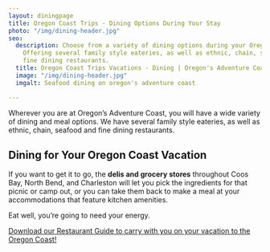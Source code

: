 ```yaml
---
layout: diningpage
title: Oregon Coast Trips - Dining Options During Your Stay
photo: "/img/dining-header.jpg"
seo:
  description: Choose from a variety of dining options during your Oregon Coast trip!
    Offering several family style eateries, as well as ethnic, chain, seafood, and
    fine dining restaurants.
  title: Oregon Coast Trips Vacations - Dining | Oregon's Adventure Coast
  image: "/img/dining-header.jpg"
  imgalt: Seafood dining on oregon's adventure coast

---
```

Wherever you are at Oregon’s Adventure Coast, you will have a wide variety of dining and meal options. We have several family style eateries, as well as ethnic, chain, seafood and fine dining restaurants.

## Dining for Your Oregon Coast Vacation

If you want to get it to go, the **delis and grocery stores** throughout Coos Bay, North Bend, and Charleston will let you pick the ingredients for that picnic or camp out, or you can take them back to make a meal at your accommodations that feature kitchen amenities.

Eat well, you’re going to need your energy.

[Download our Restaurant Guide to carry with you on your vacation to the Oregon Coast!](https://app.forestry.io/sites/2lzmjp3bn6gdfg/body-media//img/restaurant-brochure-04-19.pdf)